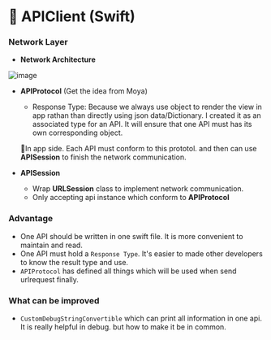 # 🚀 APIClient (Swift)


### Network Layer

* **Network Architecture**

![image](https://github.com/Ericji1989114/GithubDM/blob/master/ScreenShot/Network%20Architecture.png)

* **APIProtocol** (Get the idea from Moya)

	* Response Type: Because we always use object to render the view in app rathan than directly using json data/Dictionary. I created it as an associated type for an API. It will ensure that one API must has its own corresponding object.

	🌟In app side. Each API must conform to this prototol. and then can use **APISession** to finish the network communication.
	
* **APISession**

	* Wrap **URLSession** class to implement network communication.
	* Only accepting api instance which conform to **APIProtocol**


### Advantage

* One API should be written in one swift file. It is more convenient to maintain and read.
* One API must hold a `Response Type`. It's easier to made other developers to know the result type and use. 
* `APIProtocol` has defined all things which will be used when send urlrequest finally. 

### What can be improved

* `CustomDebugStringConvertible` which can print all information in one api. It is really helpful in debug. but how to make it be in common.

	
















